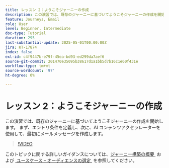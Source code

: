 ```yaml
---
title: レッスン 2：ようこそジャーニーの作成
description: この演習では、既存のジャーニーに基づいてようこそジャーニーの作成を開始します。 まず、エントリ条件を定義し、次に、AI コンテンツアクセラレーターを使用して、最初にメールメッセージを作成します。
feature: Journeys, Email
role: User
level: Beginner, Intermediate
doc-type: Tutorial
duration: 295
last-substantial-update: 2025-05-01T00:00:00Z
jira: KT-17874
index: false
exl-id: c4f9447b-e79f-45ea-bd93-ed299da7aef6
source-git-commit: 201470e35095b38617d1a1bb5d7b16c1e60f431e
workflow-type: tm+mt
source-wordcount: '97'
ht-degree: 0%

---
```


# レッスン 2：ようこそジャーニーの作成

この演習では、既存のジャーニーに基づいてようこそジャーニーの作成を開始します。 まず、エントリ条件を定義し、次に、AI コンテンツアクセラレーターを使用して、最初にメールメッセージを作成します。

>[!VIDEO](https://video.tv.adobe.com/v/3457896/?learn=on&enablevpops)

このトピックに関する詳しいガイダンスについては、[&#x200B; ジャーニー構築の概要 &#x200B;](/help/journeys/introduction-to-building-a-journey.md) および [&#x200B; ユースケース – オーディエンスの選定 &#x200B;](/help/journeys/use-case-audience-qualification.md) を参照してください。
